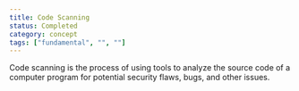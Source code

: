 ```yaml
---
title: Code Scanning
status: Completed
category: concept
tags: ["fundamental", "", ""]
---
```


Code scanning is the process of using tools to analyze the source code of a computer program for potential security flaws, bugs, and other issues.